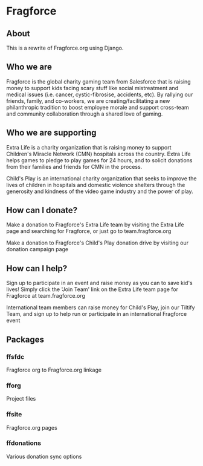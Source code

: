 # Fragforce
## About
This is a rewrite of Fragforce.org using Django. 

## Who we are
Fragforce is the global charity gaming team from Salesforce that is raising money to support kids facing scary stuff
like social mistreatment and medical issues (i.e. cancer, cystic-fibrosise, accidents, etc). By rallying our
friends, family, and co-workers, we are creating/facilitating a new philanthropic tradition to boost employee morale
and support cross-team and community collaboration through a shared love of gaming.

## Who we are supporting
Extra Life is a charity organization that is raising money to support Children's Miracle Network (CMN) hospitals
across the country. Extra Life helps games to pledge to play games for 24 hours, and to solicit donations from their
families and friends for CMN in the process.

Child's Play is an international charity organization that seeks to improve the lives of children in hospitals and
domestic violence shelters through the generosity and kindness of the video game industry and the power of play.

## How can I donate?
Make a donation to Fragforce's Extra Life team by visiting the Extra Life page and searching for Fragforce, or just
go to team.fragforce.org

Make a donation to Fragforce's Child's Play donation drive by visiting our donation campaign page

## How can I help?
Sign up to participate in an event and raise money as you can to save kid's lives! Simply click the 'Join Team' link
on the Extra Life team page for Fragforce at team.fragforce.org

International team members can raise money for Child's Play, join our Tiltify Team, and sign up to help run or
participate in an international Fragforce event

## Packages

### ffsfdc
Fragforce org to Fragforce.org linkage

### fforg
Project files

### ffsite
Fragforce.org pages

### ffdonations
Various donation sync options
